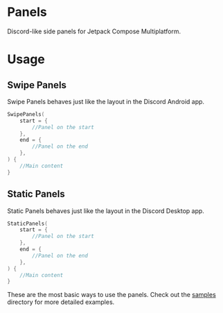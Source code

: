 # Panels
Discord-like side panels for Jetpack Compose Multiplatform.

# Usage

## Swipe Panels

Swipe Panels behaves just like the layout in the Discord Android app.

```kt
SwipePanels(
    start = {
        //Panel on the start
    },
    end = {
        //Panel on the end
    },
) {
    //Main content
}
```

## Static Panels

Static Panels behaves just like the layout in the Discord Desktop app.
```kt
StaticPanels(
    start = {
        //Panel on the start
    },
    end = {
        //Panel on the end
    },
) {
    //Main content
}
```

These are the most basic ways to use the panels. Check out the [samples](/examples) directory for more detailed examples.